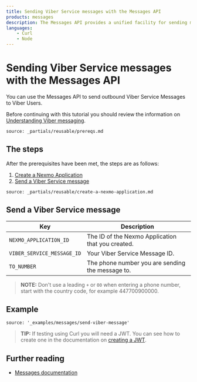 ```yaml
---
title: Sending Viber Service messages with the Messages API
products: messages
description: The Messages API provides a unified facility for sending messages over multiple channel types. This tutorial looks at sending messages via the Viber Service channel using the Messages API.
languages:
    - Curl
    - Node
---
```


# Sending Viber Service messages with the Messages API

You can use the Messages API to send outbound Viber Service Messages to Viber Users.

Before continuing with this tutorial you should review the information on [Understanding Viber messaging](/messages/concepts/viber).

```partial
source: _partials/reusable/prereqs.md
```

## The steps

After the prerequisites have been met, the steps are as follows:

1. [Create a Nexmo Application](#create-a-nexmo-application)
2. [Send a Viber Service message](#send-a-viber-service-message)

```partial
source: _partials/reusable/create-a-nexmo-application.md
```

## Send a Viber Service message

Key | Description
-- | --
`NEXMO_APPLICATION_ID` | The ID of the Nexmo Application that you created.
`VIBER_SERVICE_MESSAGE_ID` | Your Viber Service Message ID.
`TO_NUMBER` | The phone number you are sending the message to.

> **NOTE:** Don't use a leading `+` or `00` when entering a phone number, start with the country code, for example 447700900000.

## Example

```building_blocks
source: '_examples/messages/send-viber-message'
```

> **TIP:** If testing using Curl you will need a JWT. You can see how to create one in the documentation on [creating a JWT](/messages/building-blocks/before-you-begin#generate-a-jwt).

## Further reading

* [Messages documentation](/messages/overview)
